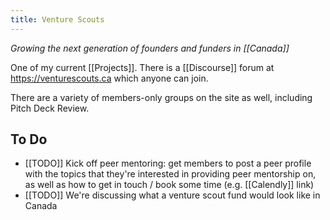 ```yaml
---
title: Venture Scouts
---
```


_Growing the next generation of founders and funders in [[Canada]]_

One of my current [[Projects]]. There is a [[Discourse]] forum at https://venturescouts.ca which anyone can join.

There are a variety of members-only groups on the site as well, including Pitch Deck Review.

## To Do

* [[TODO]] Kick off peer mentoring: get members to post a peer profile with the topics that they're interested in providing peer mentorship on, as well as how to get in touch / book some time (e.g. [[Calendly]] link)
* [[TODO]] We're discussing what a venture scout fund would look like in Canada